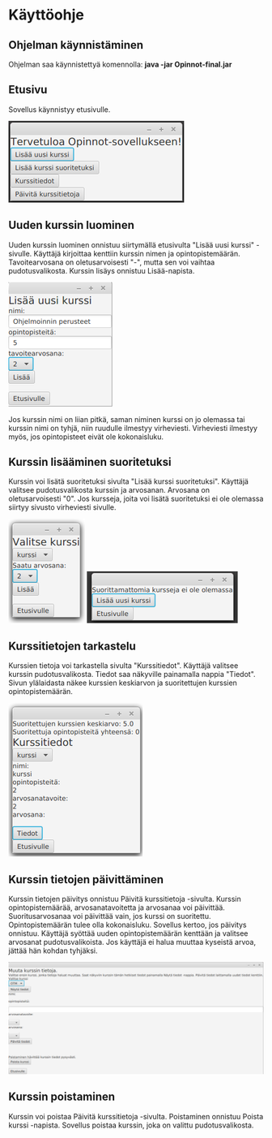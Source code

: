 # Käyttöohje

## Ohjelman käynnistäminen
Ohjelman saa käynnistettyä komennolla: **java -jar Opinnot-final.jar**

## Etusivu
Sovellus käynnistyy etusivulle.

![alt text](https://github.com/ellikarvonen/otm-harjoitustyo/blob/master/harjoitustyo/dokumentaatio/etusivu.png)

## Uuden kurssin luominen

Uuden kurssin luominen onnistuu siirtymällä etusivulta "Lisää uusi kurssi" -sivulle. Käyttäjä kirjoittaa kenttiin kurssin nimen ja opintopistemäärän. Tavoitearvosana on oletusarvoisesti "-", mutta sen voi vaihtaa pudotusvalikosta.
Kurssin lisäys onnistuu Lisää-napista.

![alt text](https://github.com/ellikarvonen/otm-harjoitustyo/blob/master/harjoitustyo/dokumentaatio/lisaa_uusi_kurssi.png)

Jos kurssin nimi on liian pitkä, saman niminen kurssi on jo olemassa tai kurssin nimi on tyhjä, niin ruudulle ilmestyy virheviesti. Virheviesti ilmestyy myös, jos opintopisteet eivät ole kokonaisluku.


## Kurssin lisääminen suoritetuksi 

Kurssin voi lisätä suoritetuksi sivulta "Lisää kurssi suoritetuksi". Käyttäjä valitsee pudotusvalikosta kurssin ja arvosanan. Arvosana on oletusarvoisesti "0". Jos kursseja, joita voi lisätä suoritetuksi ei ole olemassa siirtyy sivusto virheviesti sivulle.

![alt text](https://github.com/ellikarvonen/otm-harjoitustyo/blob/master/harjoitustyo/dokumentaatio/Screenshot%20from%202018-05-02%2013-10-52.png)
![alt text](https://github.com/ellikarvonen/otm-harjoitustyo/blob/master/harjoitustyo/dokumentaatio/suorittamattomia_kursseja_ei_ole.png)

## Kurssitietojen tarkastelu

Kurssien tietoja voi tarkastella sivulta "Kurssitiedot". Käyttäjä valitsee kurssin pudotusvalikosta. Tiedot saa näkyville painamalla nappia "Tiedot". Sivun ylälaidasta näkee kurssien keskiarvon ja suoritettujen kurssien opintopistemäärän.

![alt text](https://github.com/ellikarvonen/otm-harjoitustyo/blob/master/harjoitustyo/dokumentaatio/kurssitiedot.png)

## Kurssin tietojen päivittäminen

Kurssin tietojen päivitys onnistuu Päivitä kurssitietoja -sivulta.
Kurssin opintopistemäärää, arvosanatavoitetta ja arvosanaa voi päivittää. Suoritusarvosanaa voi päivittää vain, jos kurssi on suoritettu. Opintopistemäärän tulee olla kokonaisluku. Sovellus kertoo, jos päivitys onnistuu. Käyttäjä syöttää uuden opintopistemäärän kenttään ja valitsee arvosanat pudotusvalikoista. Jos käyttäjä ei halua muuttaa kyseistä arvoa, jättää hän kohdan tyhjäksi.

![alt text](https://github.com/ellikarvonen/otm-harjoitustyo/blob/master/harjoitustyo/dokumentaatio/muutakurssin_tietoja.png)

## Kurssin poistaminen 

Kurssin voi poistaa Päivitä kurssitietoja -sivulta. Poistaminen onnistuu Poista kurssi -napista. Sovellus poistaa kurssin, joka on valittu pudotusvalikosta.
